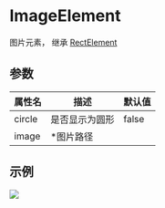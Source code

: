 # ImageElement

图片元素， 继承 [RectElement](rect.md)

## 参数

| 属性名 | 描述           | 默认值 |
| ------ | -------------- | ------ |
| circle | 是否显示为圆形 | false  |
| image  | *图片路径      |        |

## 示例

![](https://user-images.githubusercontent.com/4362412/57204555-262d2000-6feb-11e9-919f-cb35f2b859d1.png)
